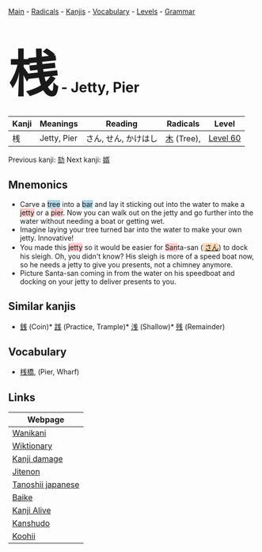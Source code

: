 <style> bigfont {font-size: 100px}</style>
[Main](../README.md) -
[Radicals](../radicals.md) -
[Kanjis](../kanjis.md) -
[Vocabulary](../vocabulary.md) -
[Levels](../levels.md) -
[Grammar](../grammar.md)
# <bigfont> 桟</bigfont> - Jetty, Pier 

| Kanji | Meanings | Reading | Radicals | Level |
| --- | --- | --- | --- | --- |
| 桟 | Jetty, Pier | さん, せん, かけはし | [木](../radicals/木.md) (Tree),  | [Level 60](../levels/wk_level60.md) |

Previous kanji: [劾](劾.md) Next kanji: [婿](婿.md) 

## Mnemonics
 * Carve a <span style="background-color:#ADD8E6"> tree</span> into a <span style="background-color:#ADD8E6"> bar</span> and lay it sticking out into the water to make a <span style="background-color:#ffcccb"> jetty</span> or a <span style="background-color:#ffcccb"> pier</span>. Now you can walk out on the jetty and go further into the water without needing a boat or getting wet.
* Imagine laying your tree turned bar into the water to make your own jetty. Innovative!
* You made this <span style="background-color:#ffcccb"> jetty</span> so it would be easier for <span style="background-color:#ffcccb"> San</span>ta-san (<span style="background-color:#fed8b1"> [さん](https://jisho.org/search/さん)</span>) to dock his sleigh. Oh, you didn't know? His sleigh is more of a speed boat now, so he needs a jetty to give you presents, not a chimney anymore.
* Picture Santa-san coming in from the water on his speedboat and docking on your jetty to deliver presents to you.


## Similar kanjis
 * [銭](銭.md) (Coin)* [践](践.md) (Practice, Trample)* [浅](浅.md) (Shallow)* [残](残.md) (Remainder)


## Vocabulary
 * [桟橋](../vocabulary/桟.md), (Pier, Wharf)



## Links 

| Webpage |
| --- |
| [Wanikani          ](https://www.wanikani.com/kanji/桟) |
| [Wiktionary        ](https://en.wiktionary.org/wiki/桟) |
| [Kanji damage      ](http://www.kanjidamage.com/kanji/search?utf8=✓&q=桟) |
| [Jitenon           ](https://jitenon.com/kanji/桟) |
| [Tanoshii japanese ](https://www.tanoshiijapanese.com/dictionary/kanji.cfm?k=桟) |
| [Baike             ](https://baike.baidu.com/item/桟) |
| [Kanji Alive       ](https://app.kanjialive.com/桟) |
| [Kanshudo          ](https://www.kanshudo.com/searchmn?q=桟) |
| [Koohii            ](https://kanji.koohii.com/study/kanji/桟) |
